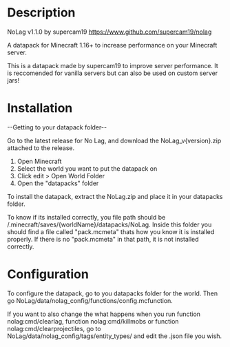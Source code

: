 # Description

NoLag v1.1.0
by supercam19
https://www.github.com/supercam19/nolag

A datapack for Minecraft 1.16+ to increase performance on your Minecraft server.

This is a datapack made by supercam19 to improve server performance. It is reccomended for vanilla servers but can also be used on custom server jars!

# Installation

--Getting to your datapack folder--

Go to the latest release for No Lag, and download the NoLag_v{version}.zip attached to the release.

1. Open Minecraft
2. Select the world you want to put the datapack on
3. Click edit > Open World Folder
4. Open the "datapacks" folder

To install the datapack, extract the NoLag.zip and place it in your datapacks folder.

To know if its installed correctly, you file path should be /.minecraft/saves/{worldName}/datapacks/NoLag.
Inside this folder you should find a file called "pack.mcmeta" thats how you know it is installed properly.
If there is no "pack.mcmeta" in that path, it is not installed correctly.

# Configuration

To configure the datapack, go to you datapacks folder for the world. Then go NoLag/data/nolag_config/functions/config.mcfunction.

If you want to also change the what happens when you run function nolag:cmd/clearlag, function nolag:cmd/killmobs or function nolag:cmd/clearprojectiles, go to NoLag/data/nolag_config/tags/entity_types/ and edit the .json file you wish.